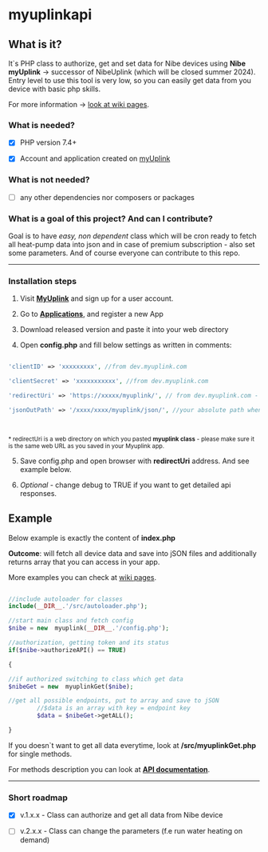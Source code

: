 # myuplinkapi

## What is it?

It`s PHP class to authorize, get and set data for Nibe devices using **Nibe myUplink** -> successor of NibeUplink (which will be closed summer 2024).  Entry level to use this tool is very low, so you can easily get data from you device with basic php skills.

For more information -> [look at wiki pages](https://github.com/PJanisio/myuplinkapi/wiki).

### What is needed?

- [x] PHP version 7.4+

- [x] Account and application created on [myUplink](https://dev.myuplink.com/login)

### What is not needed?

- [ ] any other dependencies nor composers or packages

### What is a goal of this project? And can I contribute?

Goal is to have *easy, non dependent* class which will be cron ready to fetch all heat-pump data into json and in case of premium subscription - also set some parameters. And of course everyone can contribute to this repo.

---

### Installation steps

1. Visit [**MyUplink**](https://myuplink.com/register) and sign up for a user account.

2. Go to [**Applications**](https://dev.myuplink.com/apps), and register a new App

3. Download released version and paste it into your web directory

4. Open **config.php** and fill below settings as written in comments:

```php

'clientID' => 'xxxxxxxxx', //from dev.myuplink.com

'clientSecret' => 'xxxxxxxxxxx', //from dev.myuplink.com

'redirectUri' => 'https://xxxxx/myuplink/', // from dev.myuplink.com - your absolute path where index.php is stored

'jsonOutPath' => '/xxxx/xxxx/myuplink/json/', //your absolute path when you will store json files as well as token.json

  

```

<sub>* redirectUri is a web directory on which you pasted **myuplink class** - please make sure it is the same web URL as you saved in your Myuplink app.</sub>

5. Save config.php and open browser with **redirectUri** address. And see example below.

6. *Optional* - change debug to TRUE if you want to get detailed api responses.

## Example

Below example is exactly the content of **index.php**

**Outcome**: will fetch all device data and save into jSON files and additionally returns array that you can access  in your app.

More examples you can check at [wiki pages](https://github.com/PJanisio/myuplinkapi/wiki).

```php

//include autoloader for classes
include(__DIR__.'/src/autoloader.php');

//start main class and fetch config
$nibe = new  myuplink(__DIR__.'/config.php');

//authorization, getting token and its status
if($nibe->authorizeAPI() == TRUE)

{

//if authorized switching to class which get data
$nibeGet = new  myuplinkGet($nibe);

//get all possible endpoints, put to array and save to jSON
        //$data is an array with key = endpoint key
        $data = $nibeGet->getALL();

}

```

If you doesn`t want to get all data everytime, look at **/src/myuplinkGet.php** for single methods.

For methods description you can look at [**API documentation**](https://api.myuplink.com/swagger/index.html).

---

### Short roadmap

- [x] v.1.x.x - Class can authorize and get all data from Nibe device

- [ ] v.2.x.x - Class can change the parameters (f.e run water heating on demand)
